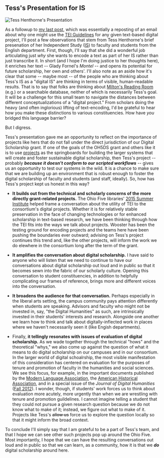 ## Tess's Presentation for IS

![Tess Henthorne's Presentation](http://digitalscholarship.ohio5.org/wp-content/uploads/2015/04/blog.160207.henthorne.jpg "Tess Presenting")

As a followup to [my last post](http://digitalscholarship.ohio5.org/2016/02/why-we-tei-2/), which was essentially a reposting of an email about why one might use the [TEI Guidelines](http://www.tei-c.org/Guidelines/) for any given text-based digital project, I'll post a few observations that stem from Tess Henthorne's brief presenation of her Independent Study ([IS](https://www.wooster.edu/academics/research/is/)) to faculty and students from the English department. First, though, I'll say that she did a wonderful job articulating just *why* she wants to encode a text as part of her IS rather than just transcribe it. In short (and I hope I'm doing justice to her thoughts here), it enriches her text -- Glady Fornel's *Montel* -- and opens its potential for future scholarship, her own and others'. I'll also note as an aside how it's clear that some -- maybe most -- of the people who are thinking about Tess's IS as a "digital IS" are thinking in terms of visible, human-readable results. That is to say that folks are thinking about [Milton's Reading Room](https://www.dartmouth.edu/~milton/reading_room/contents/text.shtml) (e.g.) or a searchable database, neither of which is necessarily Tess's goal. It will be a challenge for this small team to navigate the distances between different conceptualizations of a "digital project." From scholars doing the heavy (and often inglorious) lifting of text-encoding, I'd be grateful to hear how you make these distinctions to various constituencies. How have *you* bridged this language barrier? 

But I digress. 

Tess's presentation gave me an opportunity to reflect on the importance of projects like hers that do not fall under the direct jurisdiction of our Digital Scholarship grant. If one of the goals of the OH5DS grant and others like it is to use [projects](http://digitalscholarship.ohio5.org/oh5_projects/) as the springboards for building the larger systems that will create and foster sustainable digital scholarship, then Tess's project -- probably ***because it doesn't conform to our scripted workflows*** -- gives us an opportunity to test our systems in the wild. It is a chance to make sure that we are building up an environment that is robust enough to foster the digital scholarship of faculty and students (and staff, ideally). So, how has Tess's project kept us honest in this way? 

- **It builds out from the technical and scholarly concerns of the more directly grant-related projects.** The Ohio Five libraries' [2015 Summer Institute](http://openworks.wooster.edu/oh5_events/summerinstitute2015/) helped frame a conversation about the utility of TEI to the consortium's digital projects. Whether it is for relatively stable preservation in the face of changing technologies or for enhanced scholarship in text-based research, we have been thinking through how the TEI fits into the ways we talk about projects. Wooster has been the testing ground for encoding projects and the teams here have been pushing the boundaries ever outward; advising on Tess's project continues this trend and, like the other projects, will inform the work we do elewhere in the consortium long after the term of the grant. 

- **It amplifies the conversation about digital scholarship.** I have said to anyone who will listen that we need to continue to have our conversations about digital scholarship out loud and in public so that it becomes sewn into the fabric of our scholarly culture. Opening this conversation to student constituencies, in addition to helpfully complicating our frames of reference, brings more and different voices into the conversation.

- **It broadens the audience for that conversation.** Perhaps especially in the liberal arts setting, the campus community pays attention differently when students are speaking. Advisors and faculty who might not be invested in, say, "the Digital Humanities" as such, are intrinsically invested in their students' interests and research. Alongside one another we learn how to think and talk about digitally-inflected work in places where we haven't necessarily seen it (like Engish departments). 

- Finally, **it tellingly resonates with issues of evaluation of digital scholarship.**  As we wade together through the technical "hows" and the theoretical "whys," we also come up against the question of what it means to do digital scholarship on our campuses and in our consortium. In the larger world of digital schoalrship, the most visible manifestation of this consideration has centered on evaluation for the purposes of tenure and promotion of faculty in the humanities and social sciences. We see this focus, for example, in the important documents published by the [Modern Language Association](https://www.mla.org/About-Us/Governance/Committees/Committee-Listings/Professional-Issues/Committee-on-Information-Technology/Guidelines-for-Evaluating-Work-in-Digital-Humanities-and-Digital-Media), the [American Historical Association](http://historians.org/teaching-and-learning/digital-history-resources/evaluation-of-digital-scholarship-in-history/guidelines-for-the-evaluation-of-digital-scholarship-in-history), and in a special issue of the *Journal of Digital Humanities* ([Fall 2012](http://journalofdigitalhumanities.org/1-4/closing-the-evaluation-gap/)). I wonder, though, if students' work forces us to think about evaluation more acutely, more urgently than when we are wrestling with tenure and promotion guildelines. I cannot imagine telling a student that they could not pursue a given research question because we do not know what to make of it; instead, we figure out what to make of it. Projects like Tess's ~~allow us~~ force us to explore the question locally so that it might inform the broad context.

To conclude I'll simply say that I am grateful to be a part of Tess's team, and that I hope we can see other such projects pop up around the Ohio Five. Most importantly, I hope that we can have the resulting conversations out loud and in public so that we can learn, as a community, how it is that we ***do*** digital scholarship around here. 